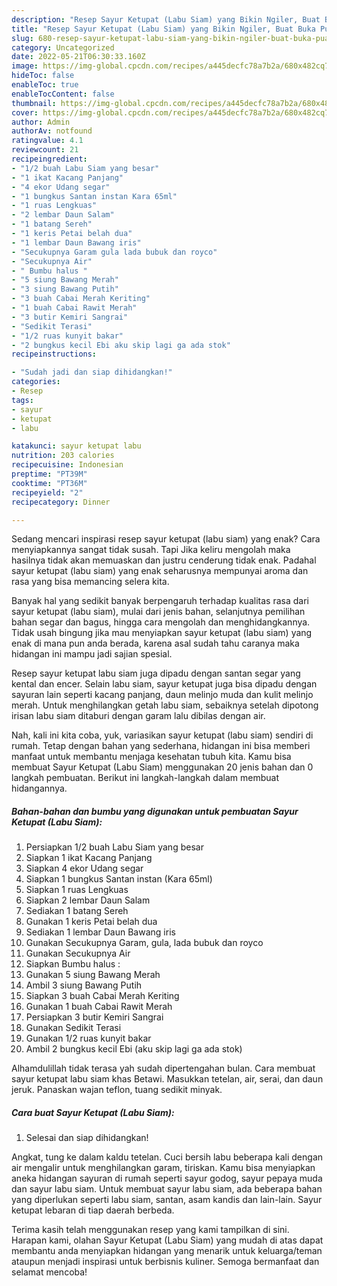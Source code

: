 ```yaml
---
description: "Resep Sayur Ketupat (Labu Siam) yang Bikin Ngiler, Buat Buka Puasa}"
title: "Resep Sayur Ketupat (Labu Siam) yang Bikin Ngiler, Buat Buka Puasa}"
slug: 680-resep-sayur-ketupat-labu-siam-yang-bikin-ngiler-buat-buka-puasa
category: Uncategorized
date: 2022-05-21T06:30:33.160Z
image: https://img-global.cpcdn.com/recipes/a445decfc78a7b2a/680x482cq70/sayur-ketupat-labu-siam-foto-resep-utama.jpg
hideToc: false
enableToc: true
enableTocContent: false
thumbnail: https://img-global.cpcdn.com/recipes/a445decfc78a7b2a/680x482cq70/sayur-ketupat-labu-siam-foto-resep-utama.jpg
cover: https://img-global.cpcdn.com/recipes/a445decfc78a7b2a/680x482cq70/sayur-ketupat-labu-siam-foto-resep-utama.jpg
author: Admin
authorAv: notfound
ratingvalue: 4.1
reviewcount: 21
recipeingredient:
- "1/2 buah Labu Siam yang besar"
- "1 ikat Kacang Panjang"
- "4 ekor Udang segar"
- "1 bungkus Santan instan Kara 65ml"
- "1 ruas Lengkuas"
- "2 lembar Daun Salam"
- "1 batang Sereh"
- "1 keris Petai belah dua"
- "1 lembar Daun Bawang iris"
- "Secukupnya Garam gula lada bubuk dan royco"
- "Secukupnya Air"
- " Bumbu halus "
- "5 siung Bawang Merah"
- "3 siung Bawang Putih"
- "3 buah Cabai Merah Keriting"
- "1 buah Cabai Rawit Merah"
- "3 butir Kemiri Sangrai"
- "Sedikit Terasi"
- "1/2 ruas kunyit bakar"
- "2 bungkus kecil Ebi aku skip lagi ga ada stok"
recipeinstructions:

- "Sudah jadi dan siap dihidangkan!"
categories:
- Resep
tags:
- sayur
- ketupat
- labu

katakunci: sayur ketupat labu 
nutrition: 203 calories
recipecuisine: Indonesian
preptime: "PT39M"
cooktime: "PT36M"
recipeyield: "2"
recipecategory: Dinner

---
```



Sedang mencari inspirasi resep sayur ketupat (labu siam) yang enak? Cara menyiapkannya sangat tidak susah. Tapi Jika keliru mengolah maka hasilnya tidak akan memuaskan dan justru cenderung tidak enak. Padahal sayur ketupat (labu siam) yang enak seharusnya mempunyai aroma dan rasa yang bisa memancing selera kita.


Banyak hal yang sedikit banyak berpengaruh terhadap kualitas rasa dari sayur ketupat (labu siam), mulai dari jenis bahan, selanjutnya pemilihan bahan segar dan bagus, hingga cara mengolah dan menghidangkannya. Tidak usah bingung jika mau menyiapkan sayur ketupat (labu siam) yang enak di mana pun anda berada, karena asal sudah tahu caranya maka hidangan ini mampu jadi sajian spesial.

Resep sayur ketupat labu siam juga dipadu dengan santan segar yang kental dan encer. Selain labu siam, sayur ketupat juga bisa dipadu dengan sayuran lain seperti kacang panjang, daun melinjo muda dan kulit melinjo merah. Untuk menghilangkan getah labu siam, sebaiknya setelah dipotong irisan labu siam ditaburi dengan garam lalu dibilas dengan air.


Nah, kali ini kita coba, yuk, variasikan sayur ketupat (labu siam) sendiri di rumah. Tetap dengan bahan yang sederhana, hidangan ini bisa memberi manfaat untuk membantu menjaga kesehatan tubuh kita. Kamu bisa membuat Sayur Ketupat (Labu Siam) menggunakan 20 jenis bahan dan 0 langkah pembuatan. Berikut ini langkah-langkah dalam membuat hidangannya.

<!--inarticleads1-->

##### Bahan-bahan dan bumbu yang digunakan untuk pembuatan Sayur Ketupat (Labu Siam):

1. Persiapkan 1/2 buah Labu Siam yang besar
1. Siapkan 1 ikat Kacang Panjang
1. Siapkan 4 ekor Udang segar
1. Siapkan 1 bungkus Santan instan (Kara 65ml)
1. Siapkan 1 ruas Lengkuas
1. Siapkan 2 lembar Daun Salam
1. Sediakan 1 batang Sereh
1. Gunakan 1 keris Petai belah dua
1. Sediakan 1 lembar Daun Bawang iris
1. Gunakan Secukupnya Garam, gula, lada bubuk dan royco
1. Gunakan Secukupnya Air
1. Siapkan  Bumbu halus :
1. Gunakan 5 siung Bawang Merah
1. Ambil 3 siung Bawang Putih
1. Siapkan 3 buah Cabai Merah Keriting
1. Gunakan 1 buah Cabai Rawit Merah
1. Persiapkan 3 butir Kemiri Sangrai
1. Gunakan Sedikit Terasi
1. Gunakan 1/2 ruas kunyit bakar
1. Ambil 2 bungkus kecil Ebi (aku skip lagi ga ada stok)


Alhamdulillah tidak terasa yah sudah dipertengahan bulan. Cara membuat sayur ketupat labu siam khas Betawi. Masukkan tetelan, air, serai, dan daun jeruk. Panaskan wajan teflon, tuang sedikit minyak. 

<!--inarticleads2-->

##### Cara buat Sayur Ketupat (Labu Siam):


1. Selesai dan siap dihidangkan!

Angkat, tung ke dalam kaldu tetelan. Cuci bersih labu beberapa kali dengan air mengalir untuk menghilangkan garam, tiriskan. Kamu bisa menyiapkan aneka hidangan sayuran di rumah seperti sayur godog, sayur pepaya muda dan sayur labu siam. Untuk membuat sayur labu siam, ada beberapa bahan yang diperlukan seperti labu siam, santan, asam kandis dan lain-lain. Sayur ketupat lebaran di tiap daerah berbeda. 

Terima kasih telah menggunakan resep yang kami tampilkan di sini. Harapan kami, olahan Sayur Ketupat (Labu Siam) yang mudah di atas dapat membantu anda menyiapkan hidangan yang menarik untuk keluarga/teman ataupun menjadi inspirasi untuk berbisnis kuliner. Semoga bermanfaat dan selamat mencoba!
